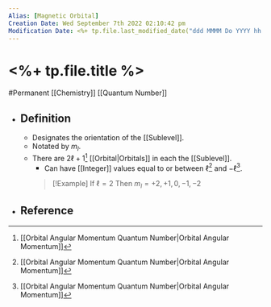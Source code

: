 ```yaml
---
Alias: [Magnetic Orbital]
Creation Date: Wed September 7th 2022 02:10:42 pm 
Modification Date: <%+ tp.file.last_modified_date("ddd MMMM Do YYYY hh:mm:ss a") %>
---
```

# <%+ tp.file.title %>
#Permanent [[Chemistry]] [[Quantum Number]]

- ## Definition
	- Designates the orientation of the [[Sublevel]].
	- Notated by $m_l$.
	- There are $2\ell+1$[^1]  [[Orbital|Orbitals]] in each the [[Sublevel]].
		- Can have [[Integer]] values equal to or between $\ell$[^1] and $-\ell$[^1].
	   > [!Example]
	   > If $\ell=2$
	   > Then $m_l=+2,+1,0,-1,-2$ 
- ## Reference

[^1]:[[Orbital Angular Momentum Quantum Number|Orbital Angular Momentum]]